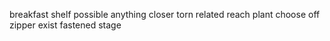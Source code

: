 breakfast shelf possible anything closer torn related reach plant choose off zipper exist fastened stage